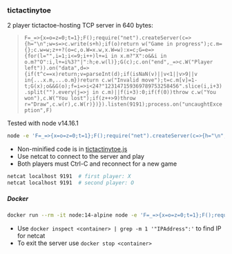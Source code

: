 ### tictactinytoe

2 player tictactoe-hosting TCP server in 640 bytes:

> ```F=_=>{x=o=z=0;t=1};F();require("net").createServer(c=>{h="\n";w=s=>c.write(s+h);if(o)return w("Game in progress");c.m={};c.w=w;z++?(o=c,o.W=x.w,x.W=w):x=c;G=e=>{for(l="",i=1;i<=9;i++)l+=i in x.m?"X":o&&i in o.m?"O":i,l+=i%3?"|":h;e.w(l)};G(c);c.on("end",_=>c.W("Player left")).on("data",d=>{if(t^c==x)return;v=parseInt(d);if(isNaN(v)||v<1||v>9||v in{...x.m,...o.m})return c.w("Invalid move");t=c.m[v]=1-t;G(x);o&&G(o);f=i=>i<24?"123147159369789753258456".slice(i,i+3).split("").every(j=>j in c.m)||f(i+3):0;if(f(0))throw c.w("You won"),c.W("You lost");if(z++>9)throw r="Draw",c.w(r),c.W(r)})}).listen(9191);process.on("uncaughtException",F)```

Tested with node v14.16.1

```bash
node -e 'F=_=>{x=o=z=0;t=1};F();require("net").createServer(c=>{h="\n";w=s=>c.write(s+h);if(o)return w("Game in progress");c.m={};c.w=w;z++?(o=c,o.W=x.w,x.W=w):x=c;G=e=>{for(l="",i=1;i<=9;i++)l+=i in x.m?"X":o&&i in o.m?"O":i,l+=i%3?"|":h;e.w(l)};G(c);c.on("end",_=>c.W("Player left")).on("data",d=>{if(t^c==x)return;v=parseInt(d);if(isNaN(v)||v<1||v>9||v in{...x.m,...o.m})return c.w("Invalid move");t=c.m[v]=1-t;G(x);o&&G(o);f=i=>i<24?"123147159369789753258456".slice(i,i+3).split("").every(j=>j in c.m)||f(i+3):0;if(f(0))throw c.w("You won"),c.W("You lost");if(z++>9)throw r="Draw",c.w(r),c.W(r)})}).listen(9191);process.on("uncaughtException",F)'
```

* Non-minified code is in [tictactinytoe.js](tictactinytoe.js)
* Use netcat to connect to the server and play
* Both players must Ctrl-C and reconnect for a new game

```bash
netcat localhost 9191  # first player: X
netcat localhost 9191  # second player: O
```

##### Docker

```bash
docker run --rm -it node:14-alpine node -e 'F=_=>{x=o=z=0;t=1};F();require("net").createServer(c=>{h="\n";w=s=>c.write(s+h);if(o)return w("Game in progress");c.m={};c.w=w;z++?(o=c,o.W=x.w,x.W=w):x=c;G=e=>{for(l="",i=1;i<=9;i++)l+=i in x.m?"X":o&&i in o.m?"O":i,l+=i%3?"|":h;e.w(l)};G(c);c.on("end",_=>c.W("Player left")).on("data",d=>{if(t^c==x)return;v=parseInt(d);if(isNaN(v)||v<1||v>9||v in{...x.m,...o.m})return c.w("Invalid move");t=c.m[v]=1-t;G(x);o&&G(o);f=i=>i<24?"123147159369789753258456".slice(i,i+3).split("").every(j=>j in c.m)||f(i+3):0;if(f(0))throw c.w("You won"),c.W("You lost");if(z++>9)throw r="Draw",c.w(r),c.W(r)})}).listen(9191);process.on("uncaughtException",F)'
```

* Use `docker inspect <container> | grep -m 1 '"IPAddress":'` to find IP for netcat
* To exit the server use `docker stop <container>`

